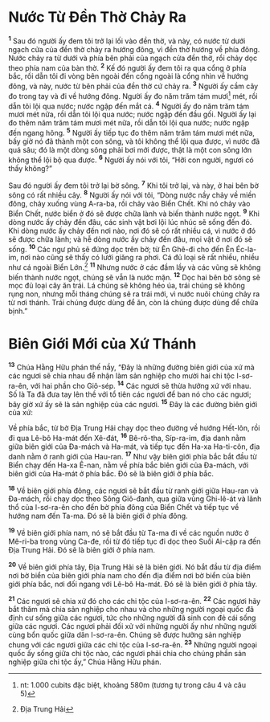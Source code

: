 # Nước Từ Ðền Thờ Chảy Ra

<sup><b>1</b></sup> Sau đó người ấy đem tôi trở lại lối vào đền thờ, và này, có nước từ dưới ngạch cửa của đền thờ chảy ra hướng đông, vì đền thờ hướng về phía đông. Nước chảy ra từ dưới và phía bên phải của ngạch cửa đền thờ, rồi chảy dọc theo phía nam của bàn thờ. <sup><b>2</b></sup> Kế đó người ấy đem tôi ra qua cổng ở phía bắc, rồi dẫn tôi đi vòng bên ngoài đến cổng ngoài là cổng nhìn về hướng đông, và này, nước từ bên phải của đền thờ cứ chảy ra. <sup><b>3</b></sup> Người ấy cầm cây đo trong tay và đi về hướng đông. Người ấy đo năm trăm tám mươi[^1-10258e76-9c20-4e78-bd97-94c9bfcaaaa4] mét, rồi dẫn tôi lội qua nước; nước ngập đến mắt cá. <sup><b>4</b></sup> Người ấy đo năm trăm tám mươi mét nữa, rồi dẫn tôi lội qua nước; nước ngập đến đầu gối. Người ấy lại đo thêm năm trăm tám mươi mét nữa, rồi dẫn tôi lội qua nước; nước ngập đến ngang hông. <sup><b>5</b></sup> Người ấy tiếp tục đo thêm năm trăm tám mươi mét nữa, bấy giờ nó đã thành một con sông, và tôi không thể lội qua được, vì nước đã quá sâu; đó là một dòng sông phải bơi mới được, thật là một con sông lớn không thể lội bộ qua được. <sup><b>6</b></sup> Người ấy nói với tôi, “Hỡi con người, ngươi có thấy không?”

Sau đó người ấy đem tôi trở lại bờ sông. <sup><b>7</b></sup> Khi tôi trở lại, và này, ở hai bên bờ sông có rất nhiều cây. <sup><b>8</b></sup> Người ấy nói với tôi, “Dòng nước nầy chảy về miền đông, chảy xuống vùng A-ra-ba, rồi chảy vào Biển Chết. Khi nó chảy vào Biển Chết, nước biển ở đó sẽ được chữa lành và biến thành nước ngọt. <sup><b>9</b></sup> Khi dòng nước ấy chảy đến đâu, các sinh vật bơi lội lúc nhúc sẽ sống đến đó. Khi dòng nước ấy chảy đến nơi nào, nơi đó sẽ có rất nhiều cá, vì nước ở đó sẽ được chữa lành; và hễ dòng nước ấy chảy đến đâu, mọi vật ở nơi đó sẽ sống. <sup><b>10</b></sup> Các ngư phủ sẽ đứng dọc trên bờ; từ Ên Ghê-đi cho đến Ên Éc-la-im, nơi nào cũng sẽ thấy có lưới giăng ra phơi. Cá đủ loại sẽ rất nhiều, nhiều như cá ngoài Biển Lớn.[^2-10258e76-9c20-4e78-bd97-94c9bfcaaaa4] <sup><b>11</b></sup> Nhưng nước ở các đầm lầy và các vũng sẽ không biến thành nước ngọt, chúng sẽ vẫn là nước mặn. <sup><b>12</b></sup> Dọc hai bên bờ sông sẽ mọc đủ loại cây ăn trái. Lá chúng sẽ không héo úa, trái chúng sẽ không rụng non, nhưng mỗi tháng chúng sẽ ra trái mới, vì nước nuôi chúng chảy ra từ nơi thánh. Trái chúng được dùng để ăn, còn lá chúng được dùng để chữa bịnh.”

# Biên Giới Mới của Xứ Thánh

<sup><b>13</b></sup> Chúa Hằng Hữu phán thế nầy, “Ðây là những đường biên giới của xứ mà các ngươi sẽ chia nhau để nhận làm sản nghiệp cho mười hai chi tộc I-sơ-ra-ên, với hai phần cho Giô-sép. <sup><b>14</b></sup> Các ngươi sẽ thừa hưởng xứ với nhau. Số là Ta đã đưa tay lên thề với tổ tiên các ngươi để ban nó cho các ngươi; bây giờ xứ ấy sẽ là sản nghiệp của các ngươi. <sup><b>15</b></sup> Ðây là các đường biên giới của xứ:

Về phía bắc, từ bờ Ðịa Trung Hải chạy dọc theo đường về hướng Hết-lôn, rồi đi qua Lê-bô Ha-mát đến Xê-đát, <sup><b>16</b></sup> Bê-rô-tha, Síp-ra-im, địa danh nằm giữa biên giới của Ða-mách và Ha-mát, và tiếp tục đến Ha-xa Ha-ti-côn, địa danh nằm ở ranh giới của Hau-ran. <sup><b>17</b></sup> Như vậy biên giới phía bắc bắt đầu từ Biển chạy đến Ha-xa Ê-nan, nằm về phía bắc biên giới của Ða-mách, với biên giới của Ha-mát ở phía bắc. Ðó sẽ là biên giới ở phía bắc.

<sup><b>18</b></sup> Về biên giới phía đông, các ngươi sẽ bắt đầu từ ranh giới giữa Hau-ran và Ða-mách, rồi chạy dọc theo Sông Giô-đanh, qua giữa vùng Ghi-lê-át và lãnh thổ của I-sơ-ra-ên cho đến bờ phía đông của Biển Chết và tiếp tục về hướng nam đến Ta-ma. Ðó sẽ là biên giới ở phía đông.

<sup><b>19</b></sup> Về biên giới phía nam, nó sẽ bắt đầu từ Ta-ma đi về các nguồn nước ở Mê-ri-ba trong vùng Ca-đe, rồi từ đó tiếp tục đi dọc theo Suối Ai-cập ra đến Ðịa Trung Hải. Ðó sẽ là biên giới ở phía nam.

<sup><b>20</b></sup> Về biên giới phía tây, Ðịa Trung Hải sẽ là biên giới. Nó bắt đầu từ địa điểm nơi bờ biển của biên giới phía nam cho đến địa điểm nơi bờ biển của biên giới phía bắc, nơi đối ngang với Lê-bô Ha-mát. Ðó sẽ là biên giới ở phía tây.

<sup><b>21</b></sup> Các ngươi sẽ chia xứ đó cho các chi tộc của I-sơ-ra-ên. <sup><b>22</b></sup> Các ngươi hãy bắt thăm mà chia sản nghiệp cho nhau và cho những người ngoại quốc đã định cư sống giữa các ngươi, tức cho những người đã sinh con đẻ cái sống giữa các ngươi. Các ngươi phải đối xử với những người ấy như những người cùng bổn quốc giữa dân I-sơ-ra-ên. Chúng sẽ được hưởng sản nghiệp chung với các ngươi giữa các chi tộc của I-sơ-ra-ên. <sup><b>23</b></sup> Những người ngoại quốc ấy sống giữa chi tộc nào, các ngươi phải chia cho chúng phần sản nghiệp giữa chi tộc ấy,” Chúa Hằng Hữu phán.

[^1-10258e76-9c20-4e78-bd97-94c9bfcaaaa4]: nt: 1.000 cubits đặc biệt, khoảng 580m (tương tự trong câu 4 và câu 5)

[^2-10258e76-9c20-4e78-bd97-94c9bfcaaaa4]: Ðịa Trung Hải
